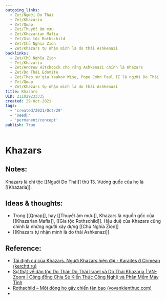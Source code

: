 ```yaml
---
outgoing_links:
  - Zet/Người Do Thái
  - Zet/Khazaria
  - Zet/Qmap
  - Zet/Thuyết âm mưu
  - Zet/Khazarian Mafia
  - Zet/Gia tộc Rothschild
  - Zet/Chủ Nghĩa Zion
  - Zet/Khazars tự nhận mình là do thái Ashkenazi
backlinks:
  - Zet/Chủ Nghĩa Zion
  - Zet/Khazaria
  - Zet/Andrew Hitchcock cho rằng Ashkenazi chính là Khazars
  - Zet/Do Thái Edomite
  - Zet/Theo sử gia Yaakov Wise, Pope John Paul II là người Do Thái
  - Zet/Qmap
  - Zet/Khazars tự nhận mình là do thái Ashkenazi
title: Khazars
UID: 211029233335
created: 29-Oct-2021
tags:
  - 'created/2021/Oct/29'
  - 'seed🥜'
  - 'permanent/concept'
publish: True
---
```

# Khazars

## Notes:
Khazars là chi tộc [[Người Do Thái]] thứ 13. Vương quốc của họ là [[Khazaria]].

## Ideas & thoughts:
- Trong [[Qmap]], hay [[Thuyết âm mưu]], Khazars là nguồn gốc của [[Khazarian Mafia]], [[Gia tộc Rothschild]]. Hậu duệ của Khazars cũng chính là những người xây dựng [[Chủ Nghĩa Zion]]
- [[Khazars tự nhận mình là do thái Ashkenazi]]

## Reference:
- [Tái định cư của Khazars. Người Khazars hiện đại - Karaites ở Crimean (kerchtt.ru)](https://kerchtt.ru/vi/rasselenie-hazar-sovremennye-hazary-narodnost-krymskie-karaimy/)
- [Sự thật về dân tộc Do Thái: Do Thái Israel và Do Thái Khazaria | VN-Zoom | Cộng đồng Chia Sẻ Kiến Thức Công Nghệ và Phần Mềm Máy Tính](https://vn-z.vn/threads/su-that-ve-dan-toc-do-thai-do-thai-israel-va-do-thai-khazaria.9795/)
- [Rothschild – Một dòng họ gây chiến tàn bạo (vovankienthuc.com)](https://vovankienthuc.com/blog/rothschild-mot-dong-ho-gay-chien-tan-bao.303)
- 
